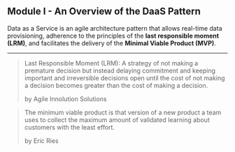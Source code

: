 ## Module I - An Overview of the DaaS Pattern

Data as a Service is an agile architecture pattern that allows real-time data provisioning, adherence to the principles of the **last responsible moment (LRM)**, and facilitates the delivery of the **Minimal Viable Product (MVP)**.

---

>Last Responsible Moment (LRM): A strategy of not making a premature decision but instead delaying commitment and keeping important and irreversible decisions open until the cost of not making a decision becomes greater than the cost of making a decision.
>
>by Agile Innolution Solutions


>The minimum viable product is that version of a new product a team uses to collect the maximum amount of validated learning about customers with the least effort.
>
>by Eric Ries
